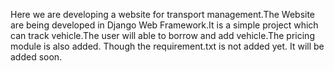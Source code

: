 Here we are developing a website for transport management.The Website are being developed in Django Web Framework.It is a simple project which can track vehicle.The user will able to borrow and add vehicle.The pricing module is also added.
Though the requirement.txt is not added yet. It will be added soon.
